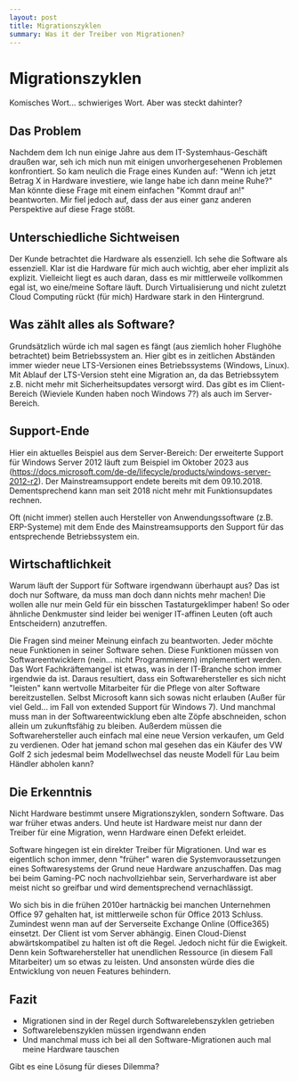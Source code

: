 ```yaml
---
layout: post
title: Migrationszyklen
summary: Was it der Treiber von Migrationen?
---
```


# Migrationszyklen
Komisches Wort... schwieriges Wort. Aber was steckt dahinter?

## Das Problem
Nachdem dem Ich nun einige Jahre aus dem IT-Systemhaus-Geschäft draußen war, seh ich mich nun mit einigen unvorhergesehenen Problemen konfrontiert.
So kam neulich die Frage eines Kunden auf: 
"Wenn ich jetzt Betrag X in Hardware investiere, wie lange habe ich dann meine Ruhe?"
Man könnte diese Frage mit einem einfachen "Kommt drauf an!" beantworten. 
Mir fiel jedoch auf, dass der aus einer ganz anderen Perspektive auf diese Frage stößt. 

## Unterschiedliche Sichtweisen
Der Kunde betrachtet die Hardware als essenziell. 
Ich sehe die Software als essenziell. 
Klar ist die Hardware für mich auch wichtig, aber eher implizit als explizit. 
Vielleicht liegt es auch daran, dass es mir mittlerweile vollkommen egal ist, wo eine/meine Softare läuft. 
Durch Virtualisierung und nicht zuletzt Cloud Computing rückt (für mich) Hardware stark in den Hintergrund.

## Was zählt alles als Software? 
Grundsätzlich würde ich mal sagen es fängt (aus ziemlich hoher Flughöhe betrachtet) beim Betriebssystem an. 
Hier gibt es in zeitlichen Abständen immer wieder neue LTS-Versionen eines Betriebssystems (Windows, Linux). 
Mit Ablauf der LTS-Version steht eine Migration an, da das Betriebssytem z.B. nicht mehr mit Sicherheitsupdates versorgt wird. 
Das gibt es im Client-Bereich (Wieviele Kunden haben noch Windows 7?) als auch im Server-Bereich. 

## Support-Ende
Hier ein aktuelles Beispiel aus dem Server-Bereich: 
Der erweiterte Support für Windows Server 2012 läuft zum Beispiel im Oktober 2023 aus (https://docs.microsoft.com/de-de/lifecycle/products/windows-server-2012-r2). 
Der Mainstreamsupport endete bereits mit dem 09.10.2018. 
Dementsprechend kann man seit 2018 nicht mehr mit Funktionsupdates rechnen. 

Oft (nicht immer) stellen auch Hersteller von Anwendungssoftware (z.B. ERP-Systeme) mit dem Ende des Mainstreamsupports den Support für das entsprechende Betriebssystem ein.

## Wirtschaftlichkeit
Warum läuft der Support für Software irgendwann überhaupt aus? 
Das ist doch nur Software, da muss man doch dann nichts mehr machen!
Die wollen alle nur mein Geld für ein bisschen Tastaturgeklimper haben!
So oder ähnliche Denkmuster sind leider bei weniger IT-affinen Leuten (oft auch Entscheidern) anzutreffen. 

Die Fragen sind meiner Meinung einfach zu beantworten. 
Jeder möchte neue Funktionen in seiner Software sehen. 
Diese Funktionen müssen von Softwareentwicklern (nein... nicht Programmierern) implementiert werden. 
Das Wort Fachkräftemangel ist etwas, was in der IT-Branche schon immer irgendwie da ist.
Daraus resultiert, dass ein Softwarehersteller es sich nicht "leisten" kann wertvolle Mitarbeiter für die Pflege von alter Software bereitzustellen. 
Selbst Microsoft kann sich sowas nicht erlauben (Außer für viel Geld... im Fall von extended Support für Windows 7). 
Und manchmal muss man in der Softwareentwicklung eben alte Zöpfe abschneiden, schon allein um zukunftsfähig zu bleiben.
Außerdem müssen die Softwarehersteller auch einfach mal eine neue Version verkaufen, um Geld zu verdienen. 
Oder hat jemand schon mal gesehen das ein Käufer des VW Golf 2 sich jedesmal beim Modellwechsel das neuste Modell für Lau beim Händler abholen kann?

## Die Erkenntnis 
Nicht Hardware bestimmt unsere Migrationszyklen, sondern Software. 
Das war früher etwas anders. 
Und heute ist Hardware meist nur dann der Treiber für eine Migration, wenn Hardware einen Defekt erleidet.

Software hingegen ist ein direkter Treiber für Migrationen. 
Und war es eigentlich schon immer, denn "früher" waren die Systemvoraussetzungen eines Softwaresystems der Grund neue Hardware anzuschaffen. 
Das mag bei beim Gaming-PC noch nachvollziehbar sein, Serverhardware ist aber meist nicht so greifbar und wird dementsprechend vernachlässigt.

Wo sich bis in die frühen 2010er hartnäckig bei manchen Unternehmen Office 97 gehalten hat, ist mittlerweile schon für Office 2013 Schluss. 
Zumindest wenn man auf der Serverseite Exchange Online (Office365) einsetzt. 
Der Client ist vom Server abhängig. 
Einen Cloud-Dienst abwärtskompatibel zu halten ist oft die Regel. 
Jedoch nicht für die Ewigkeit.
Denn kein Softwarehersteller hat unendlichen Ressource (in diesem Fall Mitarbeiter) um so etwas zu leisten. 
Und ansonsten würde dies die Entwicklung von neuen Features behindern. 

## Fazit
- Migrationen sind in der Regel durch Softwarelebenszyklen getrieben
- Softwarelebenszyklen müssen irgendwann enden
- Und manchmal muss ich bei all den Software-Migrationen auch mal meine Hardware tauschen

Gibt es eine Lösung für dieses Dilemma? 

